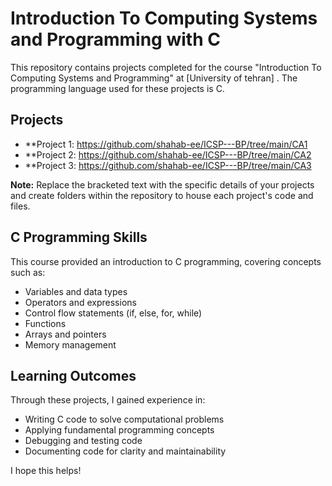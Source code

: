# Introduction To Computing Systems and Programming with C

This repository contains projects completed for the course "Introduction To Computing Systems and Programming" at [University of tehran] . The programming language used for these projects is C.

## Projects

* **Project 1: https://github.com/shahab-ee/ICSP---BP/tree/main/CA1
* **Project 2: https://github.com/shahab-ee/ICSP---BP/tree/main/CA2
* **Project 3: https://github.com/shahab-ee/ICSP---BP/tree/main/CA3

**Note:** Replace the bracketed text with the specific details of your projects and create folders within the repository to house each project's code and files.

## C Programming Skills

This course provided an introduction to C programming, covering concepts such as:

* Variables and data types
* Operators and expressions
* Control flow statements (if, else, for, while)
* Functions
* Arrays and pointers
* Memory management

## Learning Outcomes

Through these projects, I gained experience in:

* Writing C code to solve computational problems
* Applying fundamental programming concepts
* Debugging and testing code
* Documenting code for clarity and maintainability

I hope this helps!
